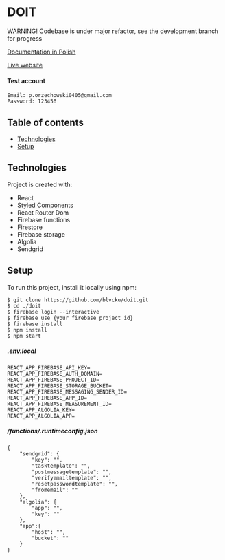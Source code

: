 # DOIT
WARNING! Codebase is under major refactor, see the development branch for progress

[Documentation in Polish](https://drive.google.com/file/d/1XtQCpkAJ2ZKXfdJMqxXz25Z4LwoA_Bo_/view?usp=sharing)

[Live website](https://doitonline.netlify.app)
#### Test account
```
Email: p.orzechowski0405@gmail.com
Password: 123456
```

## Table of contents
* [Technologies](#technologies)
* [Setup](#setup)

## Technologies
Project is created with:
* React
* Styled Components
* React Router Dom
* Firebase functions
* Firestore
* Firebase storage
* Algolia
* Sendgrid

## Setup
To run this project, install it locally using npm:
```
$ git clone https://github.com/blvcku/doit.git
$ cd ./doit
$ firebase login --interactive
$ firebase use {your firebase project id}
$ firebase install
$ npm install
$ npm start
```
##### .env.local
```
REACT_APP_FIREBASE_API_KEY=
REACT_APP_FIREBASE_AUTH_DOMAIN=
REACT_APP_FIREBASE_PROJECT_ID=
REACT_APP_FIREBASE_STORAGE_BUCKET=
REACT_APP_FIREBASE_MESSAGING_SENDER_ID=
REACT_APP_FIREBASE_APP_ID=
REACT_APP_FIREBASE_MEASUREMENT_ID=
REACT_APP_ALGOLIA_KEY=
REACT_APP_ALGOLIA_APP=
```

##### /functions/.runtimeconfig.json
```
{
    "sendgrid": {
        "key": "",
        "tasktemplate": "",
        "postmessagetemplate": "",
        "verifyemailtemplate": "",
        "resetpasswordtemplate": "",
        "fromemail": ""
    },
    "algolia": {
        "app": "",
        "key": ""
    },
    "app":{
        "host": "",
        "bucket": ""
    } 
}
```
